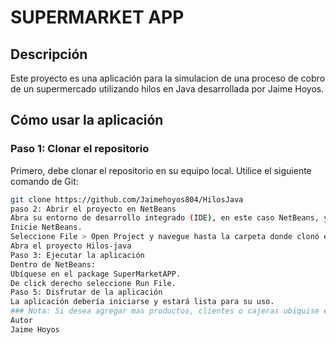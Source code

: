 # SUPERMARKET APP
## Descripción

Este proyecto es una aplicación para la simulacion de una proceso de cobro de un supermercado utilizando hilos en Java desarrollada por Jaime Hoyos. 
## Cómo usar la aplicación

### Paso 1: Clonar el repositorio
Primero, debe clonar el repositorio en su equipo local. Utilice el siguiente comando de Git:

```sh
git clone https://github.com/Jaimehoyos804/HilosJava
paso 2: Abrir el proyecto en NetBeans
Abra su entorno de desarrollo integrado (IDE), en este caso NetBeans, y luego abra la aplicación descargada:
Inicie NetBeans.
Seleccione File > Open Project y navegue hasta la carpeta donde clonó el repositorio.
Abra el proyecto Hilos-java
Paso 3: Ejecutar la aplicación
Dentro de NetBeans:
Ubíquese en el package SuperMarketAPP.
De click derecho seleccione Run File.
Paso 5: Disfrutar de la aplicación
La aplicación debería iniciarse y estará lista para su uso.
### Nota: Si desea agregar mas productos, clientes o cajeras ubiquise en la clase Supermarket y adicione las que usted necesite
Autor
Jaime Hoyos

